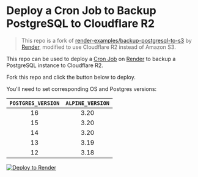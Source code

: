 # Deploy a Cron Job to Backup PostgreSQL to Cloudflare R2

> This repo is a fork of [render-examples/backup-postgresql-to-s3](https://github.com/render-examples/backup-postgresql-to-s3) by [Render](https://render.com), modified to use Cloudflare R2 instead of Amazon S3.

This repo can be used to deploy a [Cron Job](https://render.com/docs/cronjobs) on [Render](https://render.com) to backup a PostgreSQL instance to Cloudflare R2.

Fork this repo and click the button below to deploy.

You'll need to set corresponding OS and Postgres versions:

| `POSTGRES_VERSION` | `ALPINE_VERSION` |
| :----------------: | :--------------: |
| 16                 | 3.20             |
| 15                 | 3.20             |
| 14                 | 3.20             |
| 13                 | 3.19             |
| 12                 | 3.18             |

[![Deploy to Render](https://render.com/images/deploy-to-render-button.svg)](https://render.com/deploy)

